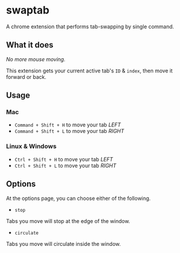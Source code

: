 swaptab
=======

A chrome extension that performs tab-swapping by single command.

## What it does
*No more mouse moving.*

This extension gets your current active tab's `ID` & `index`, then move it forward or back.


## Usage
### Mac
- `Command + Shift + H` to move your tab *LEFT*
- `Command + Shift + L` to move your tab *RIGHT*

### Linux & Windows
- `Ctrl + Shift + H` to move your tab *LEFT*
- `Ctrl + Shift + L` to move your tab *RIGHT*


## Options
At the options page, you can choose either of the following.

- `stop`

Tabs you move will stop at the edge of the window.
	
- `circulate`

Tabs you move will circulate inside the window.